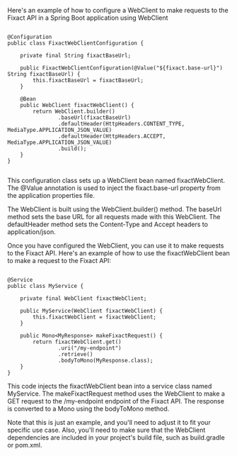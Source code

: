 

Here's an example of how to configure a WebClient to make requests to the Fixact API in a Spring Boot application using WebClient


```

@Configuration
public class FixactWebClientConfiguration {

    private final String fixactBaseUrl;

    public FixactWebClientConfiguration(@Value("${fixact.base-url}") String fixactBaseUrl) {
        this.fixactBaseUrl = fixactBaseUrl;
    }

    @Bean
    public WebClient fixactWebClient() {
        return WebClient.builder()
                .baseUrl(fixactBaseUrl)
                .defaultHeader(HttpHeaders.CONTENT_TYPE, MediaType.APPLICATION_JSON_VALUE)
                .defaultHeader(HttpHeaders.ACCEPT, MediaType.APPLICATION_JSON_VALUE)
                .build();
    }
}


```



This configuration class sets up a WebClient bean named fixactWebClient. The @Value annotation is used to inject the fixact.base-url property from the application properties file.

The WebClient is built using the WebClient.builder() method. The baseUrl method sets the base URL for all requests made with this WebClient. The defaultHeader method sets the Content-Type and Accept headers to application/json.

Once you have configured the WebClient, you can use it to make requests to the Fixact API. Here's an example of how to use the fixactWebClient bean to make a request to the Fixact API:

  
```

@Service
public class MyService {

    private final WebClient fixactWebClient;

    public MyService(WebClient fixactWebClient) {
        this.fixactWebClient = fixactWebClient;
    }

    public Mono<MyResponse> makeFixactRequest() {
        return fixactWebClient.get()
                .uri("/my-endpoint")
                .retrieve()
                .bodyToMono(MyResponse.class);
    }
}

```

This code injects the fixactWebClient bean into a service class named MyService. The makeFixactRequest method uses the WebClient to make a GET request to the /my-endpoint endpoint of the Fixact API. The response is converted to a Mono<MyResponse> using the bodyToMono method.

Note that this is just an example, and you'll need to adjust it to fit your specific use case. Also, you'll need to make sure that the WebClient dependencies are included in your project's build file, such as build.gradle or pom.xml.
  
  
  


